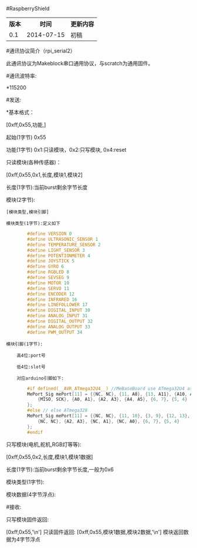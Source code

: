 #RaspberryShield
<table class="table table-bordered table-striped table-condensed table-hover">
<tr>
    <th>版本</th>
    <th>时间</th>
    <th>更新内容</th>
</tr>
<tr>
    <td>0.1</td>
    <td>2014-07-15</td>
    <td>初稿</td>
</tr>
</table>

#通讯协议简介（rpi_serial2）

此通讯协议为Makeblock串口通用协议，与scratch为通用固件。

#通讯波特率:

*115200

#发送:

*基本格式：

[0xff,0x55,功能,]

起始(1字节) 0x55

功能(1字节) 0x1:只读模块，0x2:只写模块, 0x4:reset


只读模块(各种传感器)：

[0xff,0x55,0x1,长度,模块1,模块2]

长度(1字节):当前burst剩余字节长度

模块(2字节):

	[模块类型,模块引脚]

	模块类型(1字节):定义如下

```c
		#define VERSION 0
		#define ULTRASONIC_SENSOR 1
		#define TEMPERATURE_SENSOR 2
		#define LIGHT_SENSOR 3
		#define POTENTIONMETER 4
		#define JOYSTICK 5
		#define GYRO 6
		#define RGBLED 8
		#define SEVSEG 9
		#define MOTOR 10
		#define SERVO 11
		#define ENCODER 12
		#define INFRARED 16
		#define LINEFOLLOWER 17
		#define DIGITAL_INPUT 30
		#define ANALOG_INPUT 31
		#define DIGITAL_OUTPUT 32
		#define ANALOG_OUTPUT 33
		#define PWM_OUTPUT 34
```

	模块引脚(1字节):

		高4位:port号

		低4位:slot号

		对应arduino引脚如下:

```c
		#if defined(__AVR_ATmega32U4__) //MeBaseBoard use ATmega32U4 as MCU
		MePort_Sig mePort[11] = {{NC, NC}, {11, A8}, {13, A11}, {A10, A9}, {1, 0},
		    {MISO, SCK}, {A0, A1}, {A2, A3}, {A4, A5}, {6, 7}, {5, 4}
		};
		#else // else ATmega328
		MePort_Sig mePort[11] = {{NC, NC}, {11, 10}, {3, 9}, {12, 13}, {8, 2},
		    {NC, NC}, {A2, A3}, {NC, A1}, {NC, A0}, {6, 7}, {5, 4}
		};
		#endif
```

只写模块(电机,舵机,RGB灯等等):

[0xff,0x55,0x2,长度,模块1,模块1数据]

长度(1字节):当前burst剩余字节长度,一般为0x6

模块类型(1字节):

模块数据(4字节浮点):


#接收:

只写模块固件返回:

[0xff,0x55,'\n']
只读固件返回:
[0xff,0x55,模块1数据,模块2数据,'\n']
模块返回数据为4字节浮点
